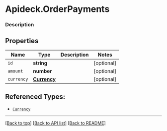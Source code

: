 # Apideck.OrderPayments

### Description

## Properties
Name | Type | Description | Notes
------------ | ------------- | ------------- | -------------
`id` | **string** |  | [optional] 
`amount` | **number** |  | [optional] 
`currency` | [**Currency**](Currency.md) |  | [optional] 





## Referenced Types:


* [`Currency`](Currency.md)

---

[[Back to top]](#) [[Back to API list]](../../../../README.md#documentation-for-api-endpoints) [[Back to README]](../../../../README.md)


